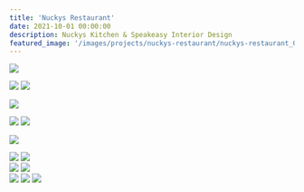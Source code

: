 ```yaml
---
title: 'Nuckys Restaurant'
date: 2021-10-01 00:00:00
description: Nuckys Kitchen & Speakeasy Interior Design
featured_image: '/images/projects/nuckys-restaurant/nuckys-restaurant_00.jpg'
---
```


![]({{site.baseurl}}/images/projects/nuckys-restaurant/nuckys-restaurant_01.jpg)

<div class="gallery" data-columns="2">
  <img src="{{site.baseurl}}/images/projects/nuckys-restaurant/nuckys-restaurant_03.jpg">
  <img src="{{site.baseurl}}/images/projects/nuckys-restaurant/nuckys-restaurant_09.jpg">
</div>

![]({{site.baseurl}}/images/projects/nuckys-restaurant/nuckys-restaurant_08.jpg)

<div class="gallery" data-columns="2">
  <img src="{{site.baseurl}}/images/projects/nuckys-restaurant/nuckys-restaurant_11.jpg">
  <img src="{{site.baseurl}}/images/projects/nuckys-restaurant/nuckys-restaurant_13.jpg">
</div>

![]({{site.baseurl}}/images/projects/nuckys-restaurant/nuckys-restaurant_12.jpg)


<div class="gallery" data-columns="2">
  <img src="{{site.baseurl}}/images/projects/nuckys-restaurant/nuckys-restaurant_14.jpg">
  <img src="{{site.baseurl}}/images/projects/nuckys-restaurant/nuckys-restaurant_06.jpg">
</div>


<div class="gallery" data-columns="2">
  <img src="{{site.baseurl}}/images/projects/nuckys-restaurant/nuckys-restaurant_16.jpg">
  <img src="{{site.baseurl}}/images/projects/nuckys-restaurant/nuckys-restaurant_17.jpg">
</div>


<div class="gallery" data-columns="3">
  <img src="{{site.baseurl}}/images/projects/nuckys-restaurant/nuckys-restaurant_18.jpg">
  <img src="{{site.baseurl}}/images/projects/nuckys-restaurant/nuckys-restaurant_19.jpg">
  <img src="{{site.baseurl}}/images/projects/nuckys-restaurant/nuckys-restaurant_20.jpg">  
</div>

